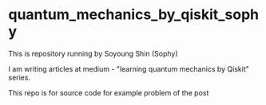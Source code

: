 # quantum_mechanics_by_qiskit_sophy

This is repository running by Soyoung Shin (Sophy)

I am writing articles at medium - "learning quantum mechanics by Qiskit" series.

This repo is for source code for example problem of the post

